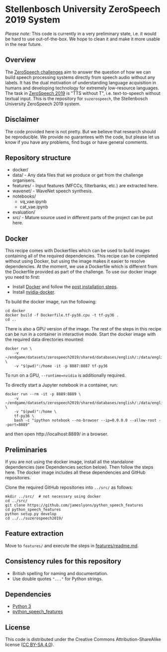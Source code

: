Stellenbosch University ZeroSpeech 2019 System
==============================================

*Please note:* This code is currently in a very preliminary state, i.e. it
would be hard to use out-of-the-box. We hope to clean it and make it more
usable in the near future.


Overview
--------
The [ZeroSpeech challenges](https://zerospeech.com/) aim to answer the question
of how we can build speech processing systems directly from speech audio
without any labels. It has the dual motivation of understanding language
acquisition in humans and developing technology for extremely low-resource
languages. The task in [ZeroSpeech 2019](https://zerospeech.com/2019/) is "TTS
without T", i.e. text-to-speech without textual input. This is the repository
for `suzerospeech`, the Stellenbosch University ZeroSpeech 2019 system.


Disclaimer
----------
The code provided here is not pretty. But we believe that research should be
reproducible. We provide no guarantees with the code, but please let us know if
you have any problems, find bugs or have general comments.


Repository structure
--------------------
- docker/
- data/ - Any data files that we produce or get from the challenge organisers.
- features/ - Input features (MFCCs, filterbanks, etc.) are extracted here.
- wavenet/ - WaveNet speech synthesis.
- notebooks/
    - vq_vae.ipynb
    - cat_vae.ipynb
- evaluation/
- src/ - Mature source used in different parts of the project can be put here.


Docker
------
This recipe comes with Dockerfiles which can be used to build images containing
all of the required dependencies.  This recipe can be completed without using
Docker, but using the image makes it easier to resolve dependencies. At the
moment, we use a Dockerfile which is different from the Dockerfile provided as
part of the challenge. To use our docker image you need to first:

- Install [Docker](https://docs.docker.com/install/) and follow the [post
  installation
  steps](https://docs.docker.com/install/linux/linux-postinstall/).
- Install [nvidia-docker](https://github.com/NVIDIA/nvidia-docker).

To build the docker image, run the following:

    cd docker
    docker build -f Dockerfile.tf-py36.cpu -t tf-py36 .
    cd ..

There is also a GPU version of the image. The rest of the steps in this recipe
can be run in a container in interactive mode. Start the docker image with the
required data directories mounted:

    docker run \
        -v ~/endgame/datasets/zerospeech2019/shared/databases/english/:/data/english \
        -v "$(pwd)":/home -it -p 8887:8887 tf-py36

To run on a GPU, `--runtime=nvidia` is additionally required.

To directly start a Jupyter notebook in a container, run:

    docker run --rm -it -p 8889:8889 \
        -v ~/endgame/datasets/zerospeech2019/shared/databases/english/:/data/english \
        -v "$(pwd)":/home \
        tf-py36 \
        bash -c "ipython notebook --no-browser --ip=0.0.0.0 --allow-root --port=8889"

and then open http://localhost:8889/ in a browser.


Preliminaries
-------------
If you are not using the docker image, install all the standalone dependencies
(see Dependencies section below). Then follow the steps here. The docker image
includes all these dependencies and GitHub repositories.

Clone the required GitHub repositories into `../src/` as follows:

    mkdir ../src/  # not necessary using docker
    cd ../src/
    git clone https://github.com/jameslyons/python_speech_features
    cd python_speech_features
    python setup.py develop
    cd ../../suzerospeech2019/


Feature extraction
------------------
Move to `features/` and execute the steps in
[features/readme.md](features/readme.md).


Consistency rules for this repository
-------------------------------------
- British spelling for naming and documentation.
- Use double quotes `"..."` for Python strings.


Dependencies
------------
- [Python 3](https://www.python.org/)
- [python_speech_features](https://github.com/jameslyons/python_speech_features)


License
-------
This code is distributed under the Creative Commons Attribution-ShareAlike
license ([CC BY-SA 4.0](http://creativecommons.org/licenses/by-sa/4.0/)).
